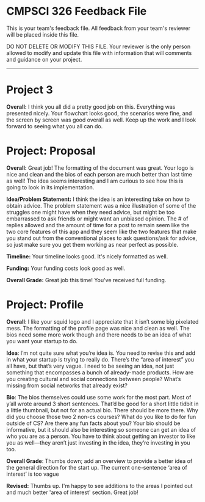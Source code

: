 # CMPSCI 326 Feedback File

This is your team's feedback file. All feedback from your team's
reviewer will be placed inside this file.

DO NOT DELETE OR MODIFY THIS FILE. Your reviewer is the only person
allowed to modify and update this file with information that will
comments and guidance on your project.
***

# Project 3

**Overall:** I think you all did a pretty good job on this. Everything was presented nicely. Your flowchart looks good, the scenarios were fine, and the screen by screen was good overall as well. Keep up the work and I look forward to seeing what you all can do.


# Project: Proposal

**Overall:** Great job! The formatting of the document was great. Your logo is nice and clean and the bios of each person are much better than last time as well! The idea seems interesting and I am curious to see how this is going to look in its implementation. 

**Idea/Problem Statement:** I think the idea is an interesting take on how to obtain advice. The problem statement was a nice illustration of some of the struggles one might have when they need advice, but might be too embarrassed to ask friends or might want an unbiased opinion. The # of replies allowed and the amount of time for a post to remain seem like the two core features of this app and they seem like the two features that make you stand out from the conventional places to ask questions/ask for advice, so just make sure you get them working as near perfect as possible.

**Timeline:** Your timeline looks good. It's nicely formatted as well.

**Funding:** Your funding costs look good as well.

**Overall Grade:** Great job this time! You've received full funding.



# Project: Profile

**Overall**: I like your squid logo and I appreciate that it isn’t some big pixelated mess. The formatting of the profile page was nice and clean as well. The bios need some more work though and there needs to be an idea of what you want your startup to do.


**Idea**: I’m not quite sure what you’re idea is. You need to revise this and add in what your startup is trying to really do. There’s the “area of interest” you all have, but that’s very vague. I need to be seeing an idea, not just something that encompasses a bunch of already-made products. How are you creating cultural and social connections between people? What’s missing from social networks that already exist?


**Bio**: The bios themselves could use some work for the most part. Most of y’all wrote around 3 short sentences. That’d be good for a short little tidbit in a little thumbnail, but not for an actual bio. There should be more there. Why did you choose those two 2 non-cs courses? What do you like to do for fun outside of CS? Are there any fun facts about you? Your bio should be informative, but it should also be interesting so someone can get an idea of who you are as a person. You have to think about getting an investor to like you as well—they aren’t just investing in the idea, they’re investing in you too.


**Overall Grade**: Thumbs down; add an overview to provide a better idea of the general direction for the start up. The current one-sentence ‘area of interest’ is too vague

**Revised:** Thumbs up. I'm happy to see additions to the areas I pointed out and much better 'area of interest' section. Great job!


